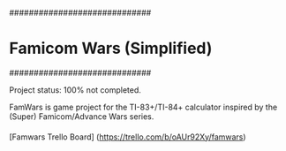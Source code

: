#############################
# Famicom Wars (Simplified) #
#############################

Project status: 100% not completed.


FamWars is game project for the TI-83+/TI-84+ calculator inspired by the (Super) Famicom/Advance Wars series.


####
[Famwars Trello Board] (https://trello.com/b/oAUr92Xy/famwars)
